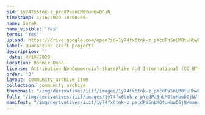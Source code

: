 ```yaml
---
pid: 1y74fx6tnk-z_pYcdPa5nLM0tuHbwDGjN
timestamp: 4/16/2020 18:00:55
name: Sarah
name_visible: 'Yes'
terms: 'Yes'
upload: https://drive.google.com/open?id=1y74fx6tnk-z_pYcdPa5nLM0tuHbwDGjN
label: Quarantine craft projects
description: ''
_date: 4/10/2020
location: Bonnie Doon
license: Attribution-NonCommercial-ShareAlike 4.0 International (CC BY-NC-SA 4.0)
order: '3'
layout: community_archive_item
collection: community_archive
thumbnail: "/img/derivatives/iiif/images/1y74fx6tnk-z_pYcdPa5nLM0tuHbwDGjN/full/250,/0/default.jpg"
full: "/img/derivatives/iiif/images/1y74fx6tnk-z_pYcdPa5nLM0tuHbwDGjN/full/full/0/default.jpg"
manifest: "/img/derivatives/iiif/1y74fx6tnk-z_pYcdPa5nLM0tuHbwDGjN/manifest.json"
---
```

